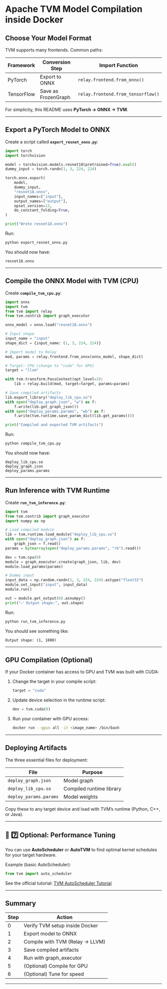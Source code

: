
# Apache TVM Model Compilation inside Docker

## Choose Your Model Format

TVM supports many frontends. Common paths:

| Framework  | Conversion Step     | Import Function                    |
| ---------- | ------------------- | ---------------------------------- |
| PyTorch    | Export to ONNX      | `relay.frontend.from_onnx()`       |
| TensorFlow | Save as FrozenGraph | `relay.frontend.from_tensorflow()` |

For simplicity, this README uses **PyTorch → ONNX → TVM**.

---

## Export a PyTorch Model to ONNX

Create a script called **`export_resnet_onnx.py`**:

```python
import torch
import torchvision

model = torchvision.models.resnet18(pretrained=True).eval()
dummy_input = torch.randn(1, 3, 224, 224)

torch.onnx.export(
    model,
    dummy_input,
    "resnet18.onnx",
    input_names=["input"],
    output_names=["output"],
    opset_version=13,
    do_constant_folding=True,
)

print("Wrote resnet18.onnx")
```

Run:

```bash
python export_resnet_onnx.py
```

You should now have:

```
resnet18.onnx
```

---

## Compile the ONNX Model with TVM (CPU)

Create **`compile_tvm_cpu.py`**:

```python
import onnx
import tvm
from tvm import relay
from tvm.contrib import graph_executor

onnx_model = onnx.load("resnet18.onnx")

# Input shape
input_name = "input"
shape_dict = {input_name: (1, 3, 224, 224)}

# Import model to Relay
mod, params = relay.frontend.from_onnx(onnx_model, shape_dict)

# Target: CPU (change to "cuda" for GPU)
target = "llvm"

with tvm.transform.PassContext(opt_level=3):
    lib = relay.build(mod, target=target, params=params)

# Save compiled artifacts
lib.export_library("deploy_lib_cpu.so")
with open("deploy_graph.json", "w") as f:
    f.write(lib.get_graph_json())
with open("deploy_params.params", "wb") as f:
    f.write(tvm.runtime.save_param_dict(lib.get_params()))

print("Compiled and exported TVM artifacts")
```

Run:

```bash
python compile_tvm_cpu.py
```

You should now have:

```
deploy_lib_cpu.so
deploy_graph.json
deploy_params.params
```

---

## Run Inference with TVM Runtime

Create **`run_tvm_inference.py`**:

```python
import tvm
from tvm.contrib import graph_executor
import numpy as np

# Load compiled module
lib = tvm.runtime.load_module("deploy_lib_cpu.so")
with open("deploy_graph.json") as f:
    graph_json = f.read()
params = bytearray(open("deploy_params.params", "rb").read())

dev = tvm.cpu(0)
module = graph_executor.create(graph_json, lib, dev)
module.load_params(params)

# Dummy input
input_data = np.random.randn(1, 3, 224, 224).astype("float32")
module.set_input("input", input_data)
module.run()

out = module.get_output(0).asnumpy()
print("✅ Output shape:", out.shape)
```

Run:

```bash
python run_tvm_inference.py
```

You should see something like:

```
Output shape: (1, 1000)
```

---

## GPU Compilation (Optional)

If your Docker container has access to GPU and TVM was built with CUDA:

1. Change the target in your compile script:

   ```python
   target = "cuda"
   ```

2. Update device selection in the runtime script:

   ```python
   dev = tvm.cuda(0)
   ```

3. Run your container with GPU access:

   ```bash
   docker run --gpus all -it <image_name> /bin/bash
   ```

---

## Deploying Artifacts

The three essential files for deployment:

| File                   | Purpose                  |
| ---------------------- | ------------------------ |
| `deploy_graph.json`    | Model graph              |
| `deploy_lib_cpu.so`    | Compiled runtime library |
| `deploy_params.params` | Model weights            |

Copy these to any target device and load with TVM’s runtime (Python, C++, or Java).

---

## 🧪 7️⃣ Optional: Performance Tuning

You can use **AutoScheduler** or **AutoTVM** to find optimal kernel schedules for your target hardware.

Example (basic AutoScheduler):

```python
from tvm import auto_scheduler
```

See the official tutorial:
[TVM AutoScheduler Tutorial](https://tvm.apache.org/docs/tutorial/autotvm_relay_x86.html)

---

## Summary

| Step | Action                          |
| ---- | ------------------------------- |
| 0    | Verify TVM setup inside Docker  |
| 1    | Export model to ONNX            |
| 2    | Compile with TVM (Relay → LLVM) |
| 3    | Save compiled artifacts         |
| 4    | Run with graph_executor         |
| 5    | (Optional) Compile for GPU      |
| 6    | (Optional) Tune for speed       |

---



